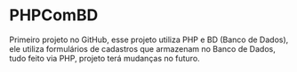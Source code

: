 # PHPComBD
Primeiro projeto no GitHub, esse projeto utiliza PHP e BD (Banco de Dados), ele utiliza formulários de cadastros que armazenam no Banco de Dados, tudo feito via PHP, projeto terá mudanças no futuro.
